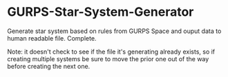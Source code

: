 # GURPS-Star-System-Generator
Generate star system based on rules from GURPS Space and ouput data to human readable file. Complete.

Note: it doesn't check to see if the file it's generating already exists, so if creating multiple systems be sure to move the prior one out of the way before creating the next one.
